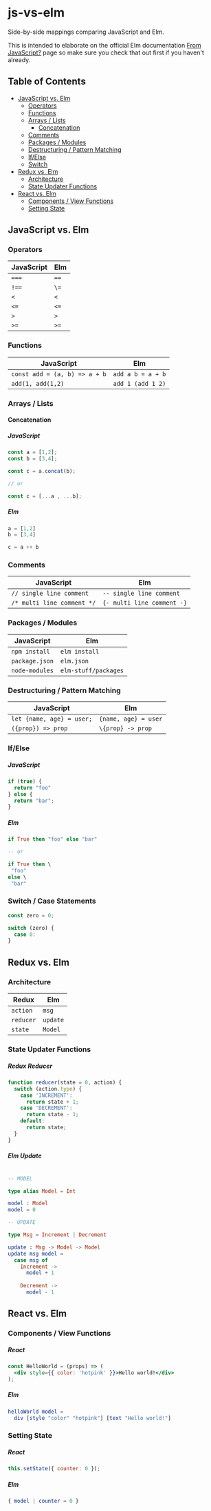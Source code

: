 # js-vs-elm
Side-by-side mappings comparing JavaScript and Elm.

This is intended to elaborate on the official Elm documentation [From JavaScript?](http://elm-lang.org/docs/from-javascript) page
so make sure you check that out first if you haven't already.

## Table of Contents
- [JavaScript vs. Elm](#javascript-vs-elm)
  - [Operators](#operators)
  - [Functions](#functions)
  - [Arrays / Lists](#arrays--lists)
    - [Concatenation](#concatenation)
  - [Comments](#comments)
  - [Packages / Modules](#packages--modules)
  - [Destructuring / Pattern Matching](#destructuring--pattern-matching)
  - [If/Else](#ifelse)
  - [Switch](#switch)
- [Redux vs. Elm](#redux-vs-elm)
  - [Architecture](#architecture)
  - [State Updater Functions](#state-updater-functions)
- [React vs. Elm](#react-vs-elm)
  - [Components / View Functions](#components--view-functions)
  - [Setting State](#setting-state)

## JavaScript vs. Elm

### Operators

| JavaScript | Elm   |
| ---------- | ----- |
| `===`      | `==`  |
| `!==`      | `\=`  |
| `<`        | `<`   |
| `<=`       | `<=`  |
| `>`        | `>`   |
| `>=`       | `>=`  |

### Functions

| JavaScript                    | Elm               |
| ----------------------------- | ----------------- |
| `const add = (a, b) => a + b` | `add a b = a + b` |
| `add(1, add(1,2)`             | `add 1 (add 1 2)` |


### Arrays / Lists

#### Concatenation

##### JavaScript

```javascript
const a = [1,2];
const b = [3,4];

const c = a.concat(b);

// or

const c = [...a , ...b];
```

##### Elm

```javascript
a = [1,2]
b = [3,4]

c = a ++ b
```


### Comments

| JavaScript                 | Elm                        |
| -------------------------- | -------------------------- |
| `// single line comment`   | `-- single line comment`   |
| `/* multi line comment */` | `{- multi line comment -}` |

### Packages / Modules

| JavaScript     | Elm                    |
| -------------- | ---------------------- |
| `npm install`  | `elm install`  |
| `package.json` | `elm.json`     |
| `node-modules` | `elm-stuff/packages`   |


### Destructuring / Pattern Matching

| JavaScript                | Elm                  |
| ------------------------- | -------------------- |
| `let {name, age} = user;` | `{name, age} = user` |
| `({prop}) => prop`        | `\{prop} -> prop`    |

### If/Else

##### JavaScript
```javascript
if (true) {
  return "foo"
} else {
  return "bar";
}
```

##### Elm

```elm
if True then "foo" else "bar"

-- or

if True then \
 "foo"
else \
 "bar"
```

### Switch / Case Statements

```javascript
const zero = 0;

switch (zero) {
  case 0:
}
```

## Redux vs. Elm

### Architecture

| Redux     | Elm      |
| --------- | -------- |
| `action`  | `msg`    |
| `reducer` | `update` |
| `state`   | `Model`  |

### State Updater Functions

##### Redux Reducer

```javascript
function reducer(state = 0, action) {
  switch (action.type) {
    case 'INCREMENT':
      return state + 1;
    case 'DECREMENT':
      return state - 1;
    default:
      return state;    
  }
}
```

##### Elm Update

```elm

-- MODEL

type alias Model = Int

model : Model
model = 0

-- UPDATE

type Msg = Increment | Decrement

update : Msg -> Model -> Model
update msg model =
  case msg of
    Increment ->
      model + 1
      
    Decrement ->
      model - 1
```

## React vs. Elm

### Components / View Functions

##### React
```jsx harmony
const HelloWorld = (props) => (
  <div style={{ color: 'hotpink' }}>Hello world!</div>
);
```

##### Elm

```elm
helloWorld model =
  div [style "color" "hotpink"] [text "Hello world!"]
```

### Setting State

##### React

```javascript
this.setState({ counter: 0 });
```

##### Elm

```elm
{ model | counter = 0 }
```